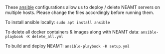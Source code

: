 These [ansible](https://www.ansible.com/) configurations allow us to deploy / delete NEAMT servers on multiple hosts. Please change the files accordingly before running them.

To install ansible locally:
`sudo apt install ansible`

To delete all docker containers & images along with NEAMT data:
`ansible-playbook -K delete_all.yml`

To build and deploy NEAMT:
`ansible-playbook -K setup.yml`